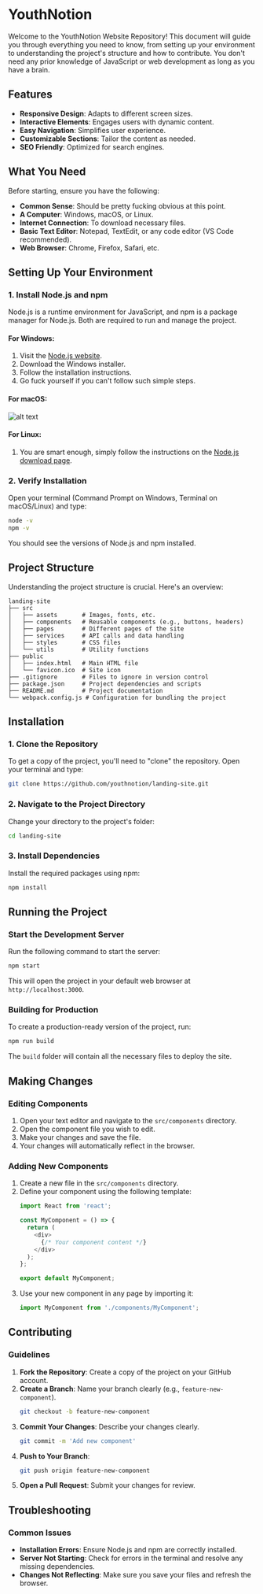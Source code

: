 # YouthNotion

Welcome to the YouthNotion Website Repository! This document will guide you through everything you need to know, from setting up your environment to understanding the project's structure and how to contribute. You don't need any prior knowledge of JavaScript or web development as long as you have a brain.

## Features
- **Responsive Design**: Adapts to different screen sizes.
- **Interactive Elements**: Engages users with dynamic content.
- **Easy Navigation**: Simplifies user experience.
- **Customizable Sections**: Tailor the content as needed.
- **SEO Friendly**: Optimized for search engines.

## What You Need
Before starting, ensure you have the following:
- **Common Sense**: Should be pretty fucking obvious at this point.
- **A Computer**: Windows, macOS, or Linux.
- **Internet Connection**: To download necessary files.
- **Basic Text Editor**: Notepad, TextEdit, or any code editor (VS Code recommended).
- **Web Browser**: Chrome, Firefox, Safari, etc.

## Setting Up Your Environment
### 1. Install Node.js and npm
Node.js is a runtime environment for JavaScript, and npm is a package manager for Node.js. Both are required to run and manage the project.

#### For Windows:
1. Visit the [Node.js website](https://nodejs.org/).
2. Download the Windows installer.
3. Follow the installation instructions.
4. Go fuck yourself if you can't follow such simple steps.

#### For macOS:
![alt text](https://media.tenor.com/XcwA0JTGCcAAAAAe/why-are-you-gae-meme.png)

#### For Linux:
1. You are smart enough, simply follow the instructions on the [Node.js download page](https://nodejs.org/en/download/package-manager/).

### 2. Verify Installation
Open your terminal (Command Prompt on Windows, Terminal on macOS/Linux) and type:
```bash
node -v
npm -v
```
You should see the versions of Node.js and npm installed.

## Project Structure
Understanding the project structure is crucial. Here's an overview:

```
landing-site
├── src
│   ├── assets       # Images, fonts, etc.
│   ├── components   # Reusable components (e.g., buttons, headers)
│   ├── pages        # Different pages of the site
│   ├── services     # API calls and data handling
│   ├── styles       # CSS files
│   └── utils        # Utility functions
├── public
│   ├── index.html   # Main HTML file
│   └── favicon.ico  # Site icon
├── .gitignore       # Files to ignore in version control
├── package.json     # Project dependencies and scripts
├── README.md        # Project documentation
└── webpack.config.js # Configuration for bundling the project
```

## Installation
### 1. Clone the Repository
To get a copy of the project, you'll need to "clone" the repository. Open your terminal and type:
```bash
git clone https://github.com/youthnotion/landing-site.git
```

### 2. Navigate to the Project Directory
Change your directory to the project's folder:
```bash
cd landing-site
```

### 3. Install Dependencies
Install the required packages using npm:
```bash
npm install
```

## Running the Project
### Start the Development Server
Run the following command to start the server:
```bash
npm start
```
This will open the project in your default web browser at `http://localhost:3000`.

### Building for Production
To create a production-ready version of the project, run:
```bash
npm run build
```
The `build` folder will contain all the necessary files to deploy the site.

## Making Changes
### Editing Components
1. Open your text editor and navigate to the `src/components` directory.
2. Open the component file you wish to edit.
3. Make your changes and save the file.
4. Your changes will automatically reflect in the browser.

### Adding New Components
1. Create a new file in the `src/components` directory.
2. Define your component using the following template:
   ```javascript
   import React from 'react';

   const MyComponent = () => {
     return (
       <div>
         {/* Your component content */}
       </div>
     );
   };

   export default MyComponent;
   ```
3. Use your new component in any page by importing it:
   ```javascript
   import MyComponent from './components/MyComponent';
   ```

## Contributing
### Guidelines
1. **Fork the Repository**: Create a copy of the project on your GitHub account.
2. **Create a Branch**: Name your branch clearly (e.g., `feature-new-component`).
   ```bash
   git checkout -b feature-new-component
   ```
3. **Commit Your Changes**: Describe your changes clearly.
   ```bash
   git commit -m 'Add new component'
   ```
4. **Push to Your Branch**:
   ```bash
   git push origin feature-new-component
   ```
5. **Open a Pull Request**: Submit your changes for review.

## Troubleshooting
### Common Issues
- **Installation Errors**: Ensure Node.js and npm are correctly installed.
- **Server Not Starting**: Check for errors in the terminal and resolve any missing dependencies.
- **Changes Not Reflecting**: Make sure you save your files and refresh the browser.
